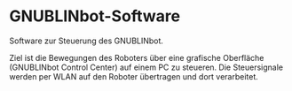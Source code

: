 GNUBLINbot-Software
===================

Software zur Steuerung des GNUBLINbot.

Ziel ist die Bewegungen des Roboters über eine grafische Oberfläche (GNUBLINbot Control Center) auf einem PC zu steueren.
Die Steuersignale werden per WLAN auf den Roboter übertragen und dort verarbeitet.
